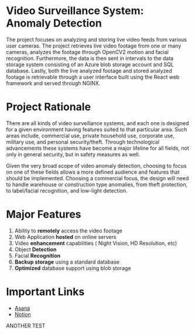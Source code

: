 # Video Surveillance System: <br/>**Anomaly Detection** 

The project focuses on analyzing and storing live video feeds from various user cameras. The project retrieves live video footage from one or many cameras, analyzes the footage through OpenCV2 motion and facial recognition. Furthermore, the data is then sent in intervals to the data storage system consisting of an Azure blob storage account and SQL database. Lastly, both the live analyzed footage and stored analyzed footage is retrievable through a user interface built using the React web framework and served through NGINX.

# Project Rationale

There are all kinds of video surveillance systems, and each one is designed for a given environment having features suited to that particular area. Such areas include, commercial use, private household use, corporate use, military use, and personal security/theft. Through technological advancements these systems have become a major lifeline for all fields, not only in general security, but in safety measures as well.

Given the very broad scope of video anomaly detection, choosing to focus on one of these fields allows a more defined audience and features that should be implemented. Choosing a commercial focus, the design will need to handle warehouse or construction type anomalies, from theft protection, to label/facial recognition, and low-light detection. 

# Major Features
1. Ability to **remotely** access the video footage
1. Web Application **hosted** on online servers
1. Video **enhancement**  capabilities ( Night Vision, HD Resolution, etc)
1. Object **Detection**
1. Facial **Recognition**
1. **Backup storage** using a standard database
1. **Optimized** database support using blob storage

# Important Links
- [Asana](https://app.asana.com/0/1203173191116974/1203173191116989)
- [Notion](https://www.notion.so/COSC-310-Assignment-2-a1231444458d490299fdbc667d925fc4)

ANOTHER TEST
